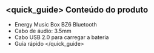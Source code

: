 ## <quick_guide> Conteúdo do produto

* Energy Music Box BZ6 Bluetooth
* Cabo de áudio: 3.5mm
* Cabo USB 2.0 para carregar a bateria
* Guía rápido
</quick_guide>
